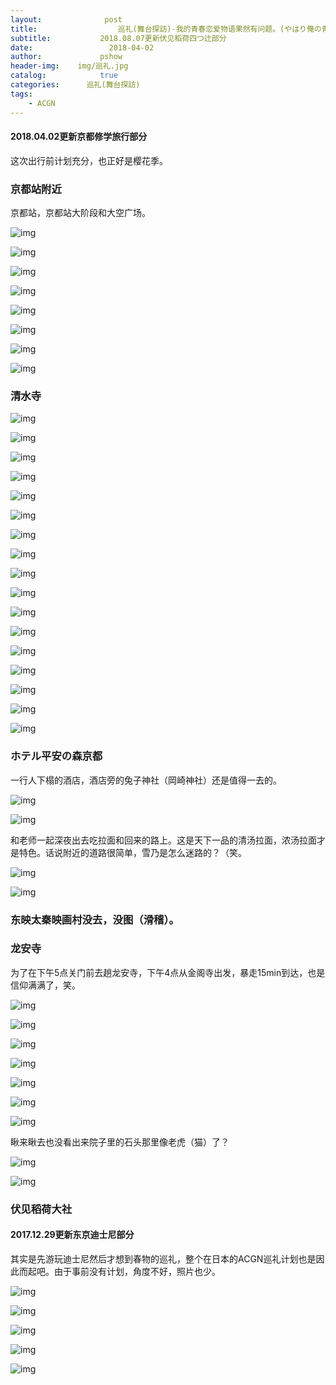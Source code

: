 ```yaml
---
layout:              post
title:                  巡礼(舞台探訪)-我的青春恋爱物语果然有问题。(やはり俺の青春ラブコメはまちがっている。)
subtitle:           2018.08.07更新伏见稻荷四つ辻部分
date:                 2018-04-02
author:             pshow
header-img:    img/巡礼.jpg
catalog:            true
categories:      巡礼(舞台探訪)
tags:
    - ACGN
---
```


####  2018.04.02更新京都修学旅行部分

这次出行前计划充分，也正好是樱花季。

### 京都站附近

京都站，京都站大阶段和大空广场。

![img](https://o8y6nw.bn.files.1drv.com/y4mBAa7pCEVp3Gvn_xGT_piFkUPwaMuohO0QrNIdswwg7UejxAU_IRw4osrYSNHD-sdQTIFzOI1-Xg0j5LHxBmkEa5yaCI9q3BEAujNOnom6F5ewBogDKBV008pTkP255ClgHV7RFl9GTgX0BEyUS9P9axP-2nx6IunNkrN6DQXZz2Rk6h2U5SnbIwksh1UQRHArRk5gteky7ACyU_CY_s82g?width=1200&height=1598&cropmode=none)

![img](https://m8afkg.bn.files.1drv.com/y4m7gBuUcXb7UA6LYsfCJHOzam3DTXAQxmPDTFG0ghBWV3s5DEkvnPlLON5pJhuKIDXCFYTvOOo2OeKfGGtp0R5xJbxhotOTNxJR7A785-Tfu-E5gY8KJPRmITSrQPXvLUAq4Sv_PgmjoLlCccW3nSsZzvJiR6gtHhH8VUCDUdcZTRytw5HeWZ0ayey2xjvWky7zCl6_yh-RtqUhD5Y9Gfr1g?width=750&height=984&cropmode=none)

![img](https://m8adkg.bn.files.1drv.com/y4m8mlyIN_ixGT6fk4NsnmXMwybnbppaQvtdL5ZB0ocC1M45BA7TUKW-JjsAMhIrhDHRzHUa2WBCBMy_Xri8Vm4zrqH5isr9noTNpNbGz50lhMuqEFHGgiqBJdJ63dpI33l_vh0lJJgkEckx2ZHdk6WERtJ9vKdq7Xtg7zqjBO9ppwSwJwbW7xDXMgvWbPWbacI_X6j1qIhKu1SeKJjqXjpoQ?width=750&height=984&cropmode=none)

![img](https://m8ahkg.bn.files.1drv.com/y4mvlQKTf7cj5-_Z53tlDdpXix7x58aPNeXYrWVbACQ3kIR7P5atnDW24HA091l0dR7V5qKvxYkOwGV7HDeIp0ecu-4G8gGgU_wsxKmAECpPlqhQMtmz_IzpT8lugEn5AxxiBd2sS0TvkrH78RI_76JPRbZRQ81OXpDOA10VM4ddpm3RbVmuDu1_8wAVf0PuY9UsPKY_juFVYSMkp-O1XD9Wg?width=1200&height=1598&cropmode=none)

![img](https://m8aakg.bn.files.1drv.com/y4mTIowzNaqexhFADZ4j6q9zrfXqaO_QCf_6r3rozQTPgBplMi1IBhu4RR5Q0xLP6gP7nfNj5BEwe1KGbbl8YTpDqOIcyVSL8FoY8h2HCe0VkWV6cy0pTsa5yFtjG2S5rAZzaYztPkz7ZZ5cmqyzIdUnVL446h1GmLZuV9fvx_HPEKSR6WCBMVF4pRQuPw0TryJBfFP5Km9ZlcQKnK0_QV7kA?width=750&height=984&cropmode=none)

![img](https://osy2nw.bn.files.1drv.com/y4m4Ii9InNnidiXAZNHUcLD14sFE2iCYBmZvqIxNMJaQCF2sh2pQt7IqQGfyqJbTuj8rFbV2XTKyuuvHjx3HXM5zhtYaVWJNWGnxiMeP1NdUQsBJfeWNM-S0mqQNTcvTfoS68uX6t2WX3hAA22PHxZpO3Jwkewt-7QpO-MxDwUZjGmAOc3P6-phAzoiRo1VdwJpNW9UWcBjfSKPRIWjvVBgnw?width=750&height=984&cropmode=none)

![img](https://m8agkg.bn.files.1drv.com/y4msYbbcyk0tbkyEf4TVQFr0Y7i0nveBggGkHqv42SJefPRXCv2rAnuZNSZ9o1-UoIRGwYJ25wP_cRRUfye2odGt1DpQYcvIvhls8bG2i9ehDmleESg8R6Lvcj0eSIf-8VyLLIjnVH1PNlblRxEWBUjenTnuKmU3tjBne_cnSb79CGvjaf0-o7ZrJ1lo3BHEFyhqWE6s5jdLwfKGjzSEz3M2w?width=750&height=984&cropmode=none)

![img](https://msatkg.bn.files.1drv.com/y4mnlygAN_YLmEbFN7IvKWMfLdvhZ7WYb9vsSxu4XTymtJKSjtyXIQt08l5i-H6omL_z19ly29fEzdsyYTaaaRRLJ5qDiFzM21DOEcVh4rNxT4zEn8a0Lyi3DmYYi9IpQ-7TvZe7eTNg0R5GjhqyKaUVgmArgZ72NStXSzQs4vDS5ZRvNi7eDr4ojMruVlljEO9DO-ucc73PZH6jLnKTZYSEg?width=750&height=984&cropmode=none)

### 清水寺

![img](https://o8y5nw.bn.files.1drv.com/y4moZ7QweSa3ROKr7l5hFpyCgHlAqs2tnII11S54uETTvgU49zp3hjmCfJW1B6hpqSTWmS0SqYWVCSkt4lUCrU8in6_4PeWDxW52fsYLyXhwjDLnA4NLpFrH2i-5eXiiA4MIaZ88QipGXtH2WgSHEazRHNkjONM3AzljAvrtO8PLVD1Pf3ANSu1wviFQRUULOn8ItE_VW9hwq2wDWwF2tfC9Q?width=1200&height=1598&cropmode=none)

![img](https://o8y1nw.bn.files.1drv.com/y4mE9uhT9FeA31WlNfhGWU9l_NT5qIZdpTinJb5ZBW-pGe0MsodgNf9V21EgNL_YOQz5czGCuntSshpnVbjnDqYmQ9vF9F8rgMydbQu7asIsbWIh9i6I2Yl3Mt9Ja4ZmvIQnk17eRxrM4aA4aKdhR1DDVwBFJJsaEHYgbnzOyJ2ShgRk2-RCBs1l_snTxkfXgtDGNBthL6vopkMQDceMPDXEg?width=750&height=984&cropmode=none)

![img](https://o8yunw.bn.files.1drv.com/y4mpjHHQGnoZlBJZt0z0UuRBrD4ahwqpbsOsSErRgD-cscdSqmROMEexi6IYxuBghW4j_uFLzg6hs6vsCQGdZUqEHpg1_rdzYEEt75skO8ZQPrrTb4acF9Y99FCTJQVHmgpDiZPzHlO2MxqELcaTvkshXTLPpGifm69Y0B7ooSf0Ht8d7lQ6_-rOpVXltDdQNd40IKDhdq2Moeti70Ax8m-Mg?width=750&height=984&cropmode=none)

![img](https://o8y8nw.bn.files.1drv.com/y4mpdsjBVIB79zfXbdpuaz7Yl7mOUAl5nRVuuB_i_b2ryFvy-dUZ557M_QhlxFBvttbzQ3TS9Y8kG44OuWlq5guX8asiL6BOnwaJmOGWRco661t29axp7ZQGRIFkAnkgZS-xp5TMbmLdTpAglZIb3Y3B-1KpOP_qbeVLm2goGy9PGZ4iPSoYs0cEEd4s175wnM_bkMlxeSXg0yoGWImGAuc8A?width=750&height=984&cropmode=none)

![img](https://o8y7nw.bn.files.1drv.com/y4mZc-ycZfa8xWZcvou4oBC2Dh2Ej16nMEkj2BjPMRuLzw30i9zJkQ_5flmml1Jwj6_83PTwrncoMzU129BICcyBp21ZdD1Z_zN16e2_njmQrM1mZyL0ptqhmvTdDDnsopIVfEqdxrL1HU6rpa6lVKDmdHAY6_ie9-Kg6pCzOBOkfovaeNHaM9rEI3baGo7NaXH-o-GOXXeQksLpXKz9dhjoQ?width=750&height=984&cropmode=none)

![img](https://o8ytnw.bn.files.1drv.com/y4mWE2Ys7exZw2t6gDiLOrdxfjlzz-FrS1uyR4CQfmFGFWa4tPEu2lQmfJPvzkFprHRYbUvirx-7Xoc3OE_6YHLa77hatyC16aqpd27du6N00lGmQMINMniuoKgDLBWbHVlMlMykQ-O2sI1zWNlQD65JrgRimZlXTuVzewMqWRcHi0W7oWaPM_oxzNGhuNSRC7JDeQg_wXusYIpLVvLWjzeVA?width=750&height=984&cropmode=none)

![img](https://pmy4nw.bn.files.1drv.com/y4mlAJe1L5MRi5cnx72OV52kmcnxO4rxs1Tzc6ERC1aWHUdUILBhkkqyjrZVynzfgzkW93KExeiW-X9yoA8XHih-lYYIzhaTj4iXEuvTDnO8VpH6HzwMDuGP8BFvQRiZsHYZw5hQuFSs5Ul1NQxNhR1-Zp_nQJdB_bSnUAeBRWdjUxlaLbU32ETKXeYyywYdXOkAJlpjUxndxG7y8MaHwUERA?width=1200&height=1598&cropmode=none)

![img](https://pmy1nw.bn.files.1drv.com/y4mVP-fQ-RKdeJiH6zD3uhtuta7vxPMbcc1oMRyLKzMowsDtFJzLPBVlXHoG-ASRWXvJnbEbHmk3_D9CyDkc_ewfg9gq1psiX_9CzeO0z54uBd3vglY5sKlaU8ma5PN4vAXBzM5kTT1WBTGYXEKX_gZYixqIA3rdZ_ic--M30Ko4mWQmzYAXtJWcw97B4q11IsPWQ7TvOseNCnJIrQcJDeveg?width=1200&height=1598&cropmode=none)

![img](https://o8y4nw.bn.files.1drv.com/y4mFxAtJm-AO9Hj0a8s3IzSs49b_S9Okg4n4fj1X0_ZzULE3VkCGNBXYWiFRIdx-5Kx-Y6VvUjZX1g44V5ioQI0QjIcxavqDUU9Ie33e8IVl8-ryyvF7V-AgeFo4RQYAjQwwY7u73ML8_sKxemjQT3KYGiHmsRFqD_ERCbS3LFFQ04CKfGdC0g6Yq_XjTtU6rP3ugg08e59E1wcg-ZGSj2AuA?width=750&height=984&cropmode=none)

![img](https://o8y3nw.bn.files.1drv.com/y4mpbLpr4L4Sdr_zt-Fe-dPPLOFXhLeLwF-n0JfgP4GJ_XfyH3D6PA6seokMFnbQEjYsea3ZLjTrAVh58S4k1jGZalXR6punxqvsHCJ2Bq4o9pGxulMEngTZlUC-KybgmRv4eIDWeOt5tAk56ZU-IGSSnDP7mFkPpLGWsuvqUGSQ78pnsmX92tLaLW2NYSabrnvP_RdRDbhQXnH8K5WXdrIyA?width=1200&height=1598&cropmode=none)

![img](https://osy5nw.bn.files.1drv.com/y4mls-lkhbXWqlzoWvHbz0otCrJI36MfyxGKSopKFtsFQ7vX9YT6Ji1slnnLTQuYKLPu5sEM8JczdO39CZOr1ssMI-BJ4tjouYbj9ZPHWTWFGyZ5SmqwRsYVM24HWOnWmSUF9mVjh4xglh2l4S2bbovoqprSBD2Sj56jBizU0f8lY8kdCrmWQGTVWXYsB2WYkxKGi7B2QMoZhokjOKYVI1few?width=1200&height=1598&cropmode=none)

![img](https://qcafkg.bn.files.1drv.com/y4mgCJBvPbC-bSZvVMJ1SuhjOWY0tlFkItUb_qjqwgkfXEyMiunJpkudTzqnjoDmnkOLS4M2G4XtmHFQ6tNSdScrMiTITidUx9SCi-cgIeAPui53aJzWP3O3Neq22Zn44fgT6iB7-UaWTqU31Jh7NbeQes-QdC26clIQ3bl8XgcqQXj5b_nKP_gyEhbU0FpBFSmb9y03MQbm7QWAvsOV2LnTQ?width=750&height=984&cropmode=none)

![img](https://qcahkg.bn.files.1drv.com/y4m98p3yzgszTk-R1BFEfa9seOQHdLE7j2tgeBlc1NanYHz9kTg3JuDGiX59ZIIwt4PEzqhtTErKeawMRVbLTwi8UVkXpKr7saaWBkBiNE68cIh0nkqTbP_6iIp1AZ_qLKhbyrbHs3fPoZ11KGbrgetVJCenk0cW8GGFWh4OIQ12SNMAeSCfvjIaC2UfuXktZo3Rh_EKdeBSj8h8X8i-T7D9A?width=750&height=984&cropmode=none)

![img](https://osytnw.bn.files.1drv.com/y4mi7Ksbta7D8-ty6SugVetzV5fxAia53VExfHYOx0FMaL1MkpxE11sTfPjeBKDnqObGpy8g-gfLkLk5PdJ2-G0xMZBdkB69lvD89UJgybFyVG2o5MO7id1lXo6vvHJiVOuupVo6rBVKH14e3sqw6g8C-VSLXX4uSnx8Pgf9JB_tL9GRszBYPKqi4CIZIfyX34R0WBTwYGv9SuRQgRYMCgroA?width=750&height=984&cropmode=none)

![img](https://msabkg.bn.files.1drv.com/y4moqEnJmRWZhWcdSm3bCv_wr4W0H4C5K1NBkEcibvrzQM_M4eOiCCXTiJNdE5Ap9eFOhuHXXhR41pWnipJe_xRxqC8vpJq-g4vn4Ua9-Z2UWTUA68YtnLSRM9O4m6ex8Nath1gkH2CZg3mZ0IuvouCT17NlBacEh88KilSA2HDTXnQo9aLjeww-SheNWI7aHWZm3ZjF8SKCp4_ye0KtFwZGw?width=750&height=1423&cropmode=none)

![img](https://qcackg.bn.files.1drv.com/y4mKbQPlLkv4dvUYZ1xqK97OhhNo5WfvyF4FY2W76NWrRPYmsrvMzA-QLBBL-kMIFQ-RaESY2KRJ7LX6157Zggke7xgj0aItjellDWaljFUD1uVuwJVQ-GOzoLRLuJ-sQ3FfoGLduQibPKYNTebcSs4oRNJAMZFjehd8JQ3Wrg-cfMzjXV78y6OpzjAkmQKP2sGKymrDeZLjQ7hk1rBNqsKuA?width=750&height=984&cropmode=none)

![img](https://msackg.bn.files.1drv.com/y4miYVvJYgNF9RKKGvUgpWZjp7lLlCIfxuP1124Vh_2U0WSBm8QcS9xpGFvEcA8o3Hn2SzY1CRUj1-SYa9dOGmFomDJvYVsnKgxbx_YNzA1yLKUWnBJwngj-ApEADIPtuYGaHkCvPvdZaXiK3Hgw8X21Ps2CupeoPCRZ9PomNpSO3E8ggliAaGg7IEYjpBfHqhyJggZDPe8xoUABy5eVfXpCA?width=1200&height=1598&cropmode=none)

### ホテル平安の森京都

一行人下榻的酒店，酒店旁的兔子神社（岡崎神社）还是值得一去的。

![img](https://m8askg.bn.files.1drv.com/y4mhOF372v22gLtvhJ9cJy7buOKcSzbj1GYUsaZJ04YfL9cvDxYViGqwR9mToTteTK0Uebi8HCpdG3sevThrcHSo5j6d-JFqq988djdC4GmvKZ4eOjaJFDgp9I5vaFtC1E6CywECMbspomnuuwk6Wz7LbgvAhdW2WKDbOrF5FfO-5Z3Dfua18LOuDJyjxWsPGi7z-yeExNJc2i0F3n9leCtxw?width=750&height=984&cropmode=none)

![img](https://qcaakg.bn.files.1drv.com/y4mZ2OqmxYLV6qvkZX2Ocv-z87f4gq-1TRnsSP94CiVQ09dLuWNwHs47Lc6t1xY_l9_WjjfGdM_09hFh6JzXdrzSFa9m2Gp7C1-_OAWLiCNWXLU3AW3Duv0kMwrV5rvwnBFyGfssmwxwMOFDDVcG-BMns4yvx-nAQCi_zlXuJT2UL7OPJqp2smcwuRoh0viz86NteO4awmVbthskjeI-P0Iaw?width=750&height=984&cropmode=none)

和老师一起深夜出去吃拉面和回来的路上。这是天下一品的清汤拉面，浓汤拉面才是特色。话说附近的道路很简单，雪乃是怎么迷路的？（笑。

![img](https://qcaekg.bn.files.1drv.com/y4mDigFvv0RfNF_rKUawJpQH1wQ4cswVElnTXnvGFYRwK8-9S5ISaNcg8HF-ELRaaerDIWbFQ3krClmk6Iu2yu3ISV5aEoOOMCY1A_pY1mOecWBYGdAEdxvxotz3hiFlQSCKCktaUX2vu4Olmf14EqSFbwXYvgjdjbfZxGzV6DqTER_Bakmx_PbtRExzX-Q7nPI9epOyjpLqHuJwUvISuRfXA?width=750&height=984&cropmode=none)

![img](https://qcadkg.bn.files.1drv.com/y4mN5mISJvGnI7Ar5hpfxOik-1pRWE_q7URUiRInuPzFsQ1jBESW_2lpSdnGpkWcVcbuQquW2AralwoeSi7pDh3_E4tA4_W7gMPWUXYWFbU9yki5qrnkY695m2L-a4EDEUb_yg-RL0girzL1DWHtQ0Hl8ip6mWzdOgSyiBmUQPKrwsihfc2R_q4d-wqSX0p8kqx9ureaXFXL2MRfEqeEa8JIQ?width=750&height=984&cropmode=none)

### 东映太秦映画村没去，没图（滑稽）。

### 龙安寺

为了在下午5点关门前去趟龙安寺，下午4点从金阁寺出发，暴走15min到达，也是信仰满满了，笑。

![img](https://pmy2nw.bn.files.1drv.com/y4mTedfeglmMa1R-85ckLInkKmM9YxDNMCO1FNWu1mo5NtjG63IVD30Tgo1wEUMa5pwCqGdzmaQkmhRwZSmBeHfvR7MYb-hPfisTAiWGQMIzgUZsRpkdGsiP9r70CCe55ZRvMHCdhnkStStNc9_obMsl8DiuN6-qg6FJUwprR-yhP9pKLbFqV-oIJHo7R2ks0lkk-FZpWZ1P7_4iEUNpOWUvQ?width=750&height=984&cropmode=none)

![img](https://o8y2nw.bn.files.1drv.com/y4mBCWh6WImmyX4R3ikn7twjSvE59bfLn9SqGnhed3fOFJfsG0r0xMdDHcRSC_X1h8IPQJfB6GXtbbMCQS5p6iKY_YC_47OwTx463ZzZFA5vLfoy4bu3NiR1harIvX5q7NUsZ8xKHia1FmY3wTgrAFsWXzLJT0Njwz4zAxlSPVLuZ-KNsv7yuIDr0uvNHO4tfdM_wY5klm86Vwk27vkuED_2A?width=750&height=984&cropmode=none)

![img](https://osy7nw.bn.files.1drv.com/y4mL1_Yg1gT1hp86xxcFJnBuUVbRkeNLA80As4LppL0HKGrZhHacZcBHFmj7fEreXWhW_PyXYEwtoSpJ2bAiv9EWNM_dmf4ad0yM7a1XpPPMKufsRJ3lwNvDw8oR4EnXh1irW7iIbOEb7FoLmXOFEaoqsIFrHgwhGNNYbe0WksJuiWg-W3HSazdoeF2QflNpIoyVDnqGstbKq7xducHaULqlQ?width=1200&height=1598&cropmode=none)

![img](https://osy8nw.bn.files.1drv.com/y4mb4x6wkw6gaXmDv8ZuPCxlaE8Oxu3X785nU8P0yeHa24bU9wAWk6KgiPabxJ-7OZkf6Beve_PBBAee1CoH9mRiQ5SZDtigv2YLDB3q1Tig9Q2SQSPIJNk2DwF01Mc0g_a4_Q4kMXZJ2CqKDupz9_JE8eJocp5g8bJ1CkXvFm5YU319B8sZ6nZRTiCQxGAr5UZpFLxq5PfIy0A1XOr52zOmA?width=1200&height=1598&cropmode=none)

![img](https://osy3nw.bn.files.1drv.com/y4mDSQz2QP-JNVRsu37jaSLgumO0AebH6kTxtn6VLIJO93IlrX_82Tgp-7ZP_sPLb_i5gAgUeWUrekM0v11bXvqhFCCfd0FxAwiibRSF5gIgtSE-BbgMyqSVCZ_s37QA_uQQt4Elh4729FjUS6hXG8_fouiIE-btqpgPPjJqp_FVAXB908FcEguYkhFtrzHIikQiSPysGg5ZPoDVmhdnkK1Cw?width=750&height=984&cropmode=none)

![img](https://osy4nw.bn.files.1drv.com/y4mgFjlilnjX-uHfIeQdAGRzl2XQUMNWWo8VsyUxANHyjgg137Xzs72RpNVYrAP-ZeloFuMOCwxWUW3sIaceblyukxkyZC3n91sF6VWXNG2UtxCi75T412kozHcG4q1UjaiXh_TVbtUSJsHDjjVnlrq4jqscYxOOQ36FbV50aAV_5M2NZPPKTYkClQSld7OSKlWRDXKpt37KVAgX-yda6lldQ?width=1200&height=1598&cropmode=none)

![img](https://m8atkg.bn.files.1drv.com/y4mCTB6K67B4lFVPSaIlAfka7tGMmpi67vvreMyMWomwKyRtfiiMRRAbd3bYBycRldDMk8rtf3vg9p7-kj7o-DDaoCrjv1TEeWMA91pskg1_979sGwuLaCQvc3U4y9D-cibswYKC_kdK9Ek09xACEwPFbl3ahqrMnKHQex12To_U79V2e_ty-nS3vdwEkdzL6VZpUVqtDDVUlLJiELAA4tN0Q?width=1200&height=1598&cropmode=none)

瞅来瞅去也没看出来院子里的石头那里像老虎（猫）了？

![img](https://m8aekg.bn.files.1drv.com/y4mvxsiDeM72jw4AxnpetkLrvpFkaignhNN5MNodYOW_Ofc06szK1qU4t0QlF6F0eL1TPBDZ7Az5oxoTiSuGcuSVmiSBDehh_7PIIhA1vzCXbTly-9OZeKsDhbs-aXkzGLRPdxHBDPX7pYw4o3YSsCyj1CVA5h3oiCs-u8Npx4TpVGDAbk0CX6azzDEj2-PIMQwjJ6LeWkh_SU040uzXJ_lRA?width=750&height=984&cropmode=none)

![img](https://msafkg.bn.files.1drv.com/y4m-76VQhNfnNdyCnJiUKH6QyDjJNjprjuXe_Sb4bLX9wAXU1SCJY7inakSbTiNrLmldTFVgHNgp6c9CYM73hSnFx26NmfJoojoKoFhLtS10G2eW_UD42kg3LT-F05wHg9RWoqTKqlhzsQYus1zHfnnI9F-9xq1fO9zmOMULN0GDYvCSAtsbD9Wa9uKHFjWtHB40DzcIBanYtoVfTKYkayh1A?width=750&height=926&cropmode=none)

### 伏见稻荷大社







#### 2017.12.29更新东京迪士尼部分

其实是先游玩迪士尼然后才想到春物的巡礼，整个在日本的ACGN巡礼计划也是因此而起吧。由于事前没有计划，角度不好，照片也少。

![img](https://n3q2cq.bn.files.1drv.com/y4mhi5Dlt7i0mIM0eMIfbHYPJaQsDi2SUZuCh7PKRXbTqU4l42CLGh-N2g5IG6tg0y7c6JcglBpI0iplLok06PG6oAg07RKib8jek6clA4aGJYedybiTfQLQHebDOltQv7jNVp15Ev1UvXTFe9B386wlcD8crF78DNDtAzFJOIovv3AGCwNC6MMGfbws3HEJm4NwF1c-T1GNyZ8Ulp55g5h-Q?width=1500&height=1498&cropmode=none)

![img](https://n3qpcq.bn.files.1drv.com/y4m_X8LObCJjRQkePPasbvi7D419ndkZ2_Ox-SGbM-_XG5YuBsGGVGHalTbiQhAoxD77jSXiZNDYxFLOGwiI7upmAEDa6WiQkh0KUQ-kVdnBycLV2tKs3pTHyD7PUh-vWemEVHVQqdWhnPQ28OGQ_qg1Ghi7ej78yCd79rhwa8HcDp9gDMHNul0NDf9Djhs4DluBYCmCOxnBS148U_hBmWAAQ?width=1200&height=1598&cropmode=none)

![img](https://n3qocq.bn.files.1drv.com/y4mVje9ZOWLA18hODfgDaI1QgHDun5Iu_vffv0nsPvmj67kwNE0WhI--4ihcLTw6dIHkmylgAVVAMOwLaAZZkCdzZHS-Z_oejZ9wEsuwfwVTvYt-U3dqe5U88XjW5bPxhFXgdh5ucFxDwsDVmq9V0eW9okYSfgNMrxZXEHUJKteI8hxKnDo1j28kPqShqSuj0qPAI4CtSDaZE8JoMet1MWuKQ?width=1200&height=1598&cropmode=none)

![img](https://n3q3cq.bn.files.1drv.com/y4mpOfgChAID09vY6epdU2yUoC_YXfafMcCZfYbWMCg3gCVJn1qjXc2LjQhBXid1qz6mhXG7K6j27xZ8qTZikZkMHIDEzmMvKQzUW5kxPA8ER8_GGyybYyUWhXEAbS0oap6AUr2D2Sk9S0J07MEC0dH0tG_U8AJz6x1sMCdQLH23_MKnJAdBeO9J6-X0GTmRmOyEEgJIGYn40EMi4JmOV6K2A?width=1200&height=1598&cropmode=none)

![img](https://ohqxcq.bn.files.1drv.com/y4m4nYgSMXyLolaG_1voPQN1HfPUqV26tnZLppO_AadsVWUCvJvxPFqcCZLZSRmLgg-Ine-qMHkF0DNdvJDqmfR6_TUFsDFo08JxOMp-z-LA1xQtjrIyz9sIrNSgWb3MVj1YIpM6h5C03ImLj3Zev49eCNv8McGGaeJ8l3l95bT1OG5_HywkTZr-Z9fr0cECjj2zgRFUnek2FBTbhff1BI4rA?width=1200&height=1598&cropmode=none)

